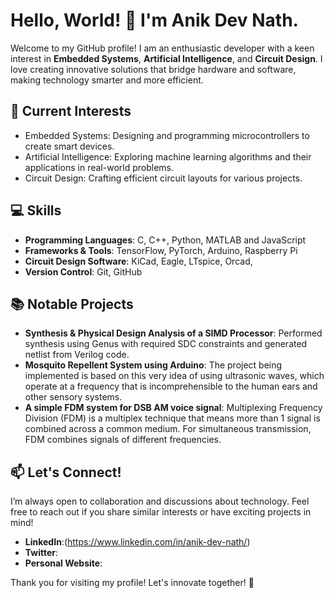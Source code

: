 # Hello, World! 👋 I'm Anik Dev Nath.

Welcome to my GitHub profile! I am an enthusiastic developer with a keen interest in **Embedded Systems**, **Artificial Intelligence**, and **Circuit Design**.
I love creating innovative solutions that bridge hardware and software, making technology smarter and more efficient.

## 🌱 Current Interests
- Embedded Systems: Designing and programming microcontrollers to create smart devices.
- Artificial Intelligence: Exploring machine learning algorithms and their applications in real-world problems.
- Circuit Design: Crafting efficient circuit layouts for various projects.

## 💻 Skills
- **Programming Languages**: C, C++, Python, MATLAB and JavaScript
- **Frameworks & Tools**: TensorFlow, PyTorch, Arduino, Raspberry Pi
- **Circuit Design Software**: KiCad, Eagle, LTspice, Orcad,
- **Version Control**: Git, GitHub

## 📚 Notable Projects
- **Synthesis & Physical Design Analysis of a SIMD Processor**: Performed synthesis using Genus with required SDC constraints and generated netlist from Verilog code.
- **Mosquito Repellent System using Arduino**: The project being implemented is based on this very idea of using ultrasonic waves, which operate at a frequency that is incomprehensible to the human ears and other sensory systems.
- **A simple FDM system for DSB AM voice signal**: Multiplexing Frequency Division (FDM) is a multiplex technique that means more than 1 signal is combined across a common medium. For simultaneous transmission, FDM combines signals of different frequencies.

## 📫 Let's Connect!
I’m always open to collaboration and discussions about technology. Feel free to reach out if you share similar interests or have exciting projects in mind!

- **LinkedIn**:(https://www.linkedin.com/in/anik-dev-nath/)
- **Twitter**: 
- **Personal Website**:

Thank you for visiting my profile! Let's innovate together! 🚀
